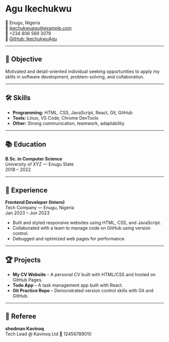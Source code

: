 # Agu Ikechukwu

📍 Enugu, Nigeria  
📧 ikechukwuagu@example.com  
📱 +234 806 569 3079  
🔗 [GitHub: IkechukwuAgu](https://github.com/IkechukwuAgu)

---

## 🎯 Objective
Motivated and detail-oriented individual seeking opportunities to apply my skills in software development, problem-solving, and collaboration.

---

## 🛠 Skills
- **Programming:** HTML, CSS, JavaScript, React, Git, GitHub  
- **Tools:** Linux, VS Code, Chrome DevTools  
- **Other:** Strong communication, teamwork, adaptability  

---

## 📚 Education
**B.Sc. in Computer Science**  
University of XYZ — Enugu State  
2018 – 2022  

---

## 💼 Experience
**Frontend Developer (Intern)**  
Tech Company — Enugu, Nigeria  
Jan 2023 – Jun 2023  
- Built and styled responsive websites using HTML, CSS, and JavaScript.  
- Collaborated with a team to manage code on GitHub using version control.  
- Debugged and optimized web pages for performance.  

---

## 🏆 Projects
- **My CV Website** – A personal CV built with HTML/CSS and hosted on GitHub Pages.  
- **Todo App** – A task management app built with React.  
- **Git Practice Repo** – Demonstrated version control skills with Git and GitHub.  

---

## 👤 Referee
**shedman Kavinoq**  
Tech Lead @ Kavinoq Ltd 
📱 12456789010  
